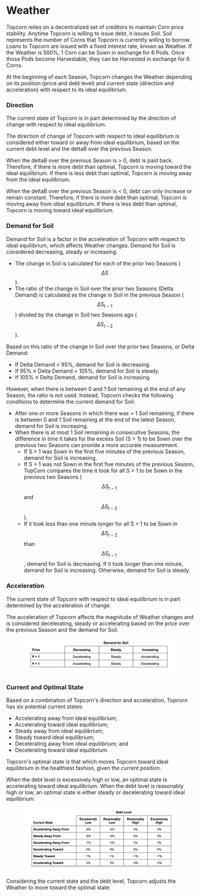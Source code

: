 # Weather

Topcorn relies on a decentralized set of creditors to maintain Corn price stability. Anytime Topcorn is willing to issue debt, it issues Soil. Soil represents the number of Corns that Topcorn is currently willing to borrow. Loans to Topcorn are issued with a fixed interest rate, known as Weather. If the Weather is 500%, 1 Corn can be Sown in exchange for 6 Pods. Once those Pods become Harvestable, they can be Harvested in exchange for 6 Corns.

At the beginning of each Season, Topcorn changes the Weather depending on its position (price and debt level) and current state (direction and acceleration) with respect to its ideal equilibrium.

### **Direction**

The current state of Topcorn is in part determined by the direction of change with respect to ideal equilibrium.

The direction of change of Topcorn with respect to ideal equilibrium is considered either toward or away from ideal equilibrium, based on the current debt level and the deltaB over the previous Season.

When the deltaB over the previous Season is > 0, debt is paid back. Therefore, if there is more debt than optimal, Topcorn is moving toward the ideal equilibrium. If there is less debt than optimal, Topcorn is moving away from the ideal equilibrium.

When the deltaB over the previous Season is < 0, debt can only increase or remain constant. Therefore, if there is more debt than optimal, Topcorn is moving away from ideal equilibrium. If there is less debt than optimal, Topcorn is moving toward ideal equilibrium.

### **Demand for Soil**

Demand for Soil is a factor in the acceleration of Topcorn with respect to ideal equilibrium, which affects Weather changes. Demand for Soil is considered decreasing, steady or increasing.

* The change in Soil is calculated for each of the prior two Seasons ($$\Delta S$$).&#x20;
* The ratio of the change in Soil over the prior two Seasons (Delta Demand) is calculated as the change in Soil in the previous Season ($$\Delta S_{t-1}$$) divided by the change in Soil two Seasons ago ($$\Delta S_{t-2}$$).

Based on this ratio of the change in Soil over the prior two Seasons, or Delta Demand:

* If Delta Demand < 95%, demand for Soil is decreasing.
* If 95% ≤ Delta Demand < 105%, demand for Soil is steady.
* If 105% ≤ Delta Demand, demand for Soil is increasing.

However, when there is between 0 and 1 Soil remaining at the end of any Season, the ratio is not used. Instead, Topcorn checks the following conditions to determine the current demand for Soil:

* After one or more Seasons in which there was > 1 Soil remaining, if there is between 0 and 1 Soil remaining at the end of the latest Season, demand for Soil is increasing.
* When there is at most 1 Soil remaining in consecutive Seasons, the difference in time it takes for the excess Soil (S > 1) to be Sown over the previous two Seasons can provide a more accurate measurement.
  * If S > 1 was Sown in the first five minutes of the previous Season, demand for Soil is increasing.
  * If S > 1 was not Sown in the first five minutes of the previous Season, TopCorn compares the time it took for all S > 1 to be Sown in the previous two Seasons ($$\Delta S_{t-1}$$ and $$\Delta S_{t-2}$$).
  * If it took less than one minute longer for all S > 1 to be Sown in $$\Delta S_{t-2}$$ than $$\Delta S_{t-1}$$, demand for Soil is decreasing. If it took longer than one minute, demand for Soil is increasing. Otherwise, demand for Soil is steady.

### **Acceleration**

The current state of Topcorn with respect to ideal equilibrium is in part determined by the acceleration of change.

The acceleration of Topcorn affects the magnitude of Weather changes and is considered decelerating, steady or accelerating based on the price over the previous Season and the demand for Soil.

<figure><img src="../.gitbook/assets/image (2) (2).png" alt=""><figcaption></figcaption></figure>

### **Current and Optimal State**

Based on a combination of Topcorn's direction and acceleration, Topcorn has six potential current states:

* Accelerating away from ideal equilibrium;
* Accelerating toward ideal equilibrium;
* Steady away from ideal equilibrium;
* Steady toward ideal equilibrium;
* Decelerating away from ideal equilibrium; and
* Decelerating toward ideal equilibrium.

Topcorn's optimal state is that which moves Topcorn toward ideal equilibrium in the healthiest fashion, given the current position.

When the debt level is excessively high or low, an optimal state is accelerating toward ideal equilibrium. When the debt level is reasonably high or low, an optimal state is either steady or decelerating toward ideal equilibrium.

<figure><img src="../.gitbook/assets/image (1) (1) (1).png" alt=""><figcaption></figcaption></figure>

Considering the current state and the debt level, Topcorn adjusts the Weather to move toward the optimal state:
